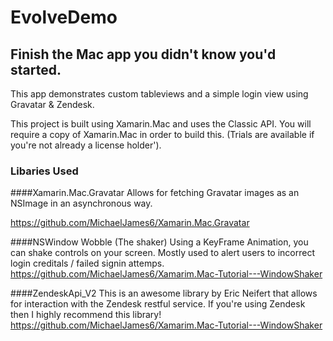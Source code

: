 EvolveDemo
==========

## Finish the Mac app you didn't know you'd started.

This app demonstrates custom tableviews and a simple login view using Gravatar & Zendesk. 

This project is built using Xamarin.Mac and uses the Classic API. You will require a copy of Xamarin.Mac in order to build this. (Trials are available if you're not already a license holder').

### Libaries Used

####Xamarin.Mac.Gravatar
Allows for fetching Gravatar images as an NSImage in an asynchronous way.

https://github.com/MichaelJames6/Xamarin.Mac.Gravatar

####NSWindow Wobble (The shaker)
Using a KeyFrame Animation, you can shake controls on your screen. Mostly used to alert users to incorrect login creditals / failed signin attemps. 
https://github.com/MichaelJames6/Xamarim.Mac-Tutorial---WindowShaker

####ZendeskApi_V2
This is an awesome library by Eric Neifert that allows for interaction with the Zendesk restful service. If you're using Zendesk then I highly recommend this library!
https://github.com/MichaelJames6/Xamarim.Mac-Tutorial---WindowShaker